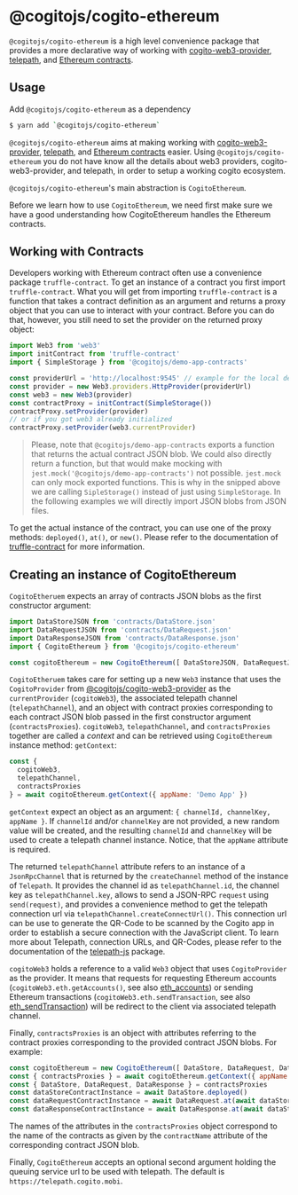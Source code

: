 # @cogitojs/cogito-ethereum

`@cogitojs/cogito-ethereum` is a high level convenience package that provides a more
declarative way of working with [cogito-web3-provider], [telepath], and [Ethereum contracts].

## Usage

Add `@cogitojs/cogito-ethereum` as a dependency

```bash
$ yarn add `@cogitojs/cogito-ethereum`
```

`@cogitojs/cogito-ethereum` aims at making working with [cogito-web3-provider], [telepath], and [Ethereum contracts] easier. Using `@cogitojs/cogito-ethereum` you do not have know all the details about web3 providers, cogito-web3-provider, and telepath, in order to setup a working cogito ecosystem.

`@cogitojs/cogito-ethereum`'s main abstraction is `CogitoEthereum`.

Before we learn how to use `CogitoEthereum`, we need first make sure we have a good understanding how CogitoEthereum handles the Ethereum contracts.

## Working with Contracts

Developers working with Ethereum contract often use a convenience package `truffle-contract`.
To get an instance of a contract you first import `truffle-contract`. What you will get from importing `truffle-contract` is a function that takes a contract definition as an argument and returns a proxy object that you can use to interact with your contract. Before you can do that, however, you still need to set the provider on the returned proxy object:

```javascript
import Web3 from 'web3'
import initContract from 'truffle-contract'
import { SimpleStorage } from '@cogitojs/demo-app-contracts'

const providerUrl = 'http://localhost:9545' // example for the local development
const provider = new Web3.providers.HttpProvider(providerUrl)
const web3 = new Web3(provider)
const contractProxy = initContract(SimpleStorage())
contractProxy.setProvider(provider)
// or if you got web3 already initialized
contractProxy.setProvider(web3.currentProvider)
```

> Please, note that `@cogitojs/demo-app-contracts` exports a function that returns the
actual contract JSON blob. We could also directly return a function, but that would make
mocking with `jest.mock('@cogitojs/demo-app-contracts')` not possible. `jest.mock` can only
mock exported functions. This is why in the snipped above we are calling `SipleStorage()` 
instead of just using `SimpleStorage`. In the following examples we will directly import
JSON blobs from JSON files.

To get the actual instance of the contract, you can use one of the proxy methods: `deployed()`, `at()`, or 
`new()`. Please refer to the documentation of [truffle-contract] for more information.


## Creating an instance of CogitoEthereum

`CogitoEtheruem` expects an array of contracts JSON blobs as the first constructor argument:

```javascript
import DataStoreJSON from 'contracts/DataStore.json'
import DataRequestJSON from 'contracts/DataRequest.json'
import DataResponseJSON from 'contracts/DataResponse.json'
import { CogitoEthereum } from '@cogitojs/cogito-ethereum'

const cogitoEthereum = new CogitoEthereum([ DataStoreJSON, DataRequestJSON, DataResponseJSON ])
```

`CogitoEtheruem` takes care for setting up a new `Web3` instance that uses the `CogitoProvider` from
[@cogitojs/cogito-web3-provider] as the `currentProvider` (`cogitoWeb3`), the associated telepath
channel (`telepathChannel`), and an object with contract proxies corresponding to each contract JSON blob 
passed in the first constructor argument (`contractsProxies`). `cogitoWeb3`, `telepathChannel`, and 
`contractsProxies` together are called a *context* and can be retrieved using `CogitoEthereum` instance
method: `getContext`: 

```javascript
const {
  cogitoWeb3,
  telepathChannel,
  contractsProxies
} = await cogitoEthereum.getContext({ appName: 'Demo App' })
```
`getContext` expect an object as an argument: `{ channelId, channelKey, appName }`.
If `channelId` and/or `channelKey` are not provided, a new random value will be created,
and the resulting `channelId` and `channelKey` will be used to create a telepath channel instance.
Notice, that the `appName` attribute is required.

The returned `telepathChannel` attribute refers to an instance of a `JsonRpcChannel` that is returned by the
`createChannel` method of the instance of `Telepath`. It provides the channel id as `telepathChannel.id`, 
the channel key as `telepathChannel.key`, allows to send a JSON-RPC `request` using `send(request)`, and
provides a convenience method to get the telepath connection url via `telepathChannel.createConnectUrl()`.
This connection url can be use to generate the QR-Code to be scanned by the Cogito app in order
to establish a secure connection with the JavaScript client. To learn more about Telepath, connection URLs, and QR-Codes, please refer to the documentation of the [telepath-js] package.

`cogitoWeb3` holds a reference to a valid `Web3` object that uses `CogitoProvider` as the provider. It 
means that requests for requesting Ethereum accounts (`cogitoWeb3.eth.getAccounts()`, see also 
[eth_accounts]) or sending Ethereum transactions (`cogitoWeb3.eth.sendTransaction`, see also 
[eth_sendTransaction]) will be redirect to the client via associated telepath channel.

Finally, `contractsProxies` is an object with attributes referring to the contract proxies corresponding to 
the provided contract JSON blobs. For example:

```javascript
const cogitoEthereum = new CogitoEthereum([ DataStore, DataRequest, DataResponse ])
const { contractsProxies } = await cogitoEthereum.getContext({ appName: 'Demo App' })
const { DataStore, DataRequest, DataResponse } = contractsProxies
const dataStoreContractInstance = await DataStore.deployed()
const dataRequestContractInstance = await DataRequest.at(await dataStoreContractInstance.getDataRequest())
const dataResponseContractInstance = await DataResponse.at(await dataStoreContractInstance.getDataResponse())
```

The names of the attributes in the `contractsProxies` object correspond to the name of the contracts as
given by the `contractName` attribute of the corresponding contract JSON blob.

Finally, `CogitoEthereum` accepts an optional second argument holding the queuing service url to be used with telepath. The default is `https://telepath.cogito.mobi`.

[truffle-contract]: https://github.com/trufflesuite/truffle/tree/develop/packages/truffle-contract
[Web3]: https://github.com/ethereum/web3.js
[cogito-web3-provider]: https://cogito.mobi/components/cogito-web3-provider
[@cogitojs/cogito-web3-provider]: https://cogito.mobi/components/cogito-web3-provider
[telepath]: https://cogito.mobi/components/telepath-js
[telepath-js]: https://cogito.mobi/components/telepath-js
[Ethereum contracts]: http://www.ethdocs.org/en/latest/contracts-and-transactions/index.html
[eth_accounts]: https://github.com/ethereum/wiki/wiki/JSON-RPC#eth_accounts
[eth_sendtransaction]: https://github.com/ethereum/wiki/wiki/JSON-RPC#eth_sendtransaction
